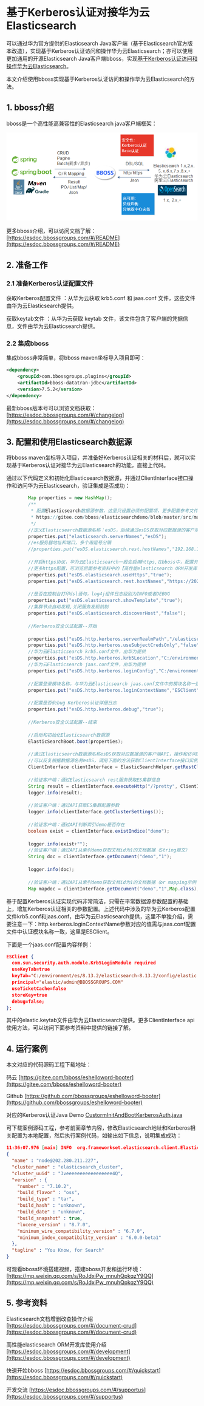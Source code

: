 # 基于Kerberos认证对接华为云Elasticsearch

可以通过华为官方提供的Elasticsearch Java客户端（基于Elasticsearch官方版本改造），实现基于Kerberos认证访问和操作华为云Elasticsearch；亦可以使用更加通用的开源Elasticsearch Java客户端bboss，实现[基于Kerberos认证访问和操作华为云Elasticsearch](https://esdoc.bbossgroups.com/#/development?id=_212-kerberos%E8%AE%A4%E8%AF%81%E9%85%8D%E7%BD%AE)。

本文介绍使用bboss实现基于Kerberos认证访问和操作华为云Elasticsearch的方法。
## 1. bboss介绍  
bboss是一个高性能高兼容性的Elasticsearch java客户端框架：

![](images\client-Elasticsearch.png)

更多bboss介绍，可以访问文档了解：[https://esdoc.bbossgroups.com/#/README](https://esdoc.bbossgroups.com/#/README)

## 2. 准备工作
### 2.1 准备Kerberos认证配置文件
获取Kerberos配置文件 ：从华为云获取 krb5.conf 和 jaas.conf 文件，这些文件由华为云Elasticsearch提供。

获取keytab文件 ：从华为云获取 keytab 文件，该文件包含了客户端的凭据信息，文件由华为云Elasticsearch提供。
### 2.2 集成bboss
集成bboss非常简单，将bboss maven坐标导入项目即可：
```xml
<dependency>
    <groupId>com.bbossgroups.plugins</groupId>
    <artifactId>bboss-datatran-jdbc</artifactId>
    <version>7.5.2</version>
</dependency>
```

最新bboss版本号可以浏览文档获取：
[https://esdoc.bbossgroups.com/#/changelog](https://esdoc.bbossgroups.com/#/changelog)

## 3. 配置和使用Elasticsearch数据源
将bboss maven坐标导入项目，并准备好Kerberos认证相关的材料后，就可以实现基于Kerberos认证对接华为云Elasticsearch的功能，直接上代码。

通过以下代码定义和初始化Elasticsearch数据源，并通过ClientInterface接口操作和访问华为云Elasticsearch，验证集成是否成功：

```java
		Map properties = new HashMap();
        /**
         * 配置Elasticsearch数据源参数，这里只设置必须的配置项，更多配置参考文件：
         * https://gitee.com/bboss/elasticsearchdemo/blob/master/src/main/resources/application.properties
         */
        //定义Elasticsearch数据源名称：esDS，后续通过esDS获取对应数据源的客户端API操作和访问Elasticsearch
        properties.put("elasticsearch.serverNames","esDS");
        //es服务器地址和端口，多个用逗号分隔
        //properties.put("esDS.elasticsearch.rest.hostNames","192.168.137.1:8200");

		//开启https协议，华为云Elasticsearch一般会启用https,在bboss中，配置开启https协议的Elasticsearch节点地址时，需带上https://协议头；
		//更多https配置，可浏览后面参考资料中的【高性能elasticsearch ORM开发库使用介绍】了解
        properties.put("esDS.elasticsearch.useHttps","true");
        properties.put("esDS.elasticsearch.rest.hostNames","https://202.280.211.227:9280,https://202.280.211.227:9281,https://202.280.211.227:9282");
 
        //是否在控制台打印dsl语句，log4j组件日志级别为INFO或者DEBUG
        properties.put("esDS.elasticsearch.showTemplate","true");
        //集群节点自动发现,关闭服务发现机制
        properties.put("esDS.elasticsearch.discoverHost","false");
      
        //Kerberos安全认证配置--开始
        
        properties.put("esDS.http.kerberos.serverRealmPath","/elasticsearch/serverrealm");//配置华为云Elasticsearch服务端Princpal查询服务地址
        properties.put("esDS.http.kerberos.useSubjectCredsOnly","false");
        //华为云Elasticsearch krb5.conf文件，由华为提供
        properties.put("esDS.http.kerberos.krb5Location","C:/environment/es/8.13.2/elasticsearch-8.13.2/config/krb5.conf");
        //华为云Elasticsearch jaas.conf文件，由华为提供
        properties.put("esDS.http.kerberos.loginConfig","C:/environment/es/8.13.2/elasticsearch-8.13.2/config/jaas.conf");

        //配置登录模块名称，与华为云Elasticsearch jaas.conf文件中的模块名称一致
        properties.put("esDS.http.kerberos.loginContextName","ESClient");
        
        //配置是否debug Kerberos认证详细日志
        properties.put("esDS.http.kerberos.debug","true");

        //Kerberos安全认证配置--结束
        
        //启动和初始化Elasticsearch数据源
        ElasticSearchBoot.boot(properties);
        
        //通过Elasticsearch数据源名称esDS获取对应数据源的客户端API，操作和访问Elasticsearch
        //可以反复根据数据源名称esDS，调用下面的方法获取ClientInterface接口实例，始终返回单实例多线程安全的ClientInterface对象
        ClientInterface clientInterface = ElasticSearchHelper.getRestClientUtil("esDS");
        
        //验证客户端：通过Elasticsearch rest服务获取ES集群信息
        String result = clientInterface.executeHttp("/?pretty", ClientInterface.HTTP_GET);
        logger.info(result);
        
        //验证客户端：通过API获取ES集群配置参数
        logger.info(clientInterface.getClusterSettings());

        //验证客户端：通过API判断索引demo是否存在
        boolean exist = clientInterface.existIndice("demo");

        logger.info(exist+"");
        //验证客户端：通过API从索引demo获取文档id为1的文档数据（String报文）
        String doc = clientInterface.getDocument("demo","1");

        logger.info(doc);

        //验证客户端：通过API从索引demo获取文档id为1的文档数据（or mapping示例：返回Map结构的数据，亦可以转换为PO对象）
        Map mapdoc = clientInterface.getDocument("demo","1",Map.class);
```

基于配置Kerberos认证实现代码非常简洁，只需在平常数据源参数配置的基础上，增加Kerberos认证相关的参数配置。上述代码中涉及的华为云Kerberos配置文件krb5.conf和jaas.conf，由华为云Elasticsearch提供，这里不单独介绍，需要注意一下：http.kerberos.loginContextName参数对应的值需与jaas.conf配置文件中认证模块名称一致，这里是ESClient。

下面是一个jaas.conf配置内容样例：

```json
ESClient {
  com.sun.security.auth.module.Krb5LoginModule required
  useKeyTab=true
  keyTab="C:/environment/es/8.13.2/elasticsearch-8.13.2/config/elastic.keytab"
  principal="elastic/admin@BBOSSGROUPS.COM"
  useTicketCache=false
  storeKey=true
  debug=false;
};
```
其中的elastic.keytab文件由华为云Elasticsearch提供。更多ClientInterface api使用方法，可以访问下面参考资料中提供的链接了解。

## 4. 运行案例

本文对应的代码源码工程下载地址：

码云 [https://gitee.com/bboss/eshelloword-booter](https://gitee.com/bboss/eshelloword-booter)

Github [https://github.com/bbossgroups/eshelloword-booter](https://github.com/bbossgroups/eshelloword-booter)

对应的Kerberos认证Java Demo [CustormInitAndBootKerberosAuth.java](https://gitee.com/bboss/eshelloword-booter/blob/master/src/test/java/org/bboss/elasticsearchtest/custominit/CustormInitAndBootKerberosAuth.java)

可下载案例源码工程，参考前面章节内容，修改Elasticsearch地址和Kerberos相关配置为本地配置，然后执行案例代码，如输出如下信息，说明集成成功：

```json
11:36:07.976 [main] INFO  org.frameworkset.elasticsearch.client.ElasticSearchRestClient - Elasticsearch Server Info:
{
  "name" : "node@202.280.211.227",
  "cluster_name" : "elasticsearch_cluster",
  "cluster_uuid" : "3veeeeeeeeeeeeeeeee4Q",
  "version" : {
    "number" : "7.10.2",
    "build_flavor" : "oss",
    "build_type" : "tar",
    "build_hash" : "unknown",
    "build_date" : "unknown",
    "build_snapshot" : true,
    "lucene_version" : "8.7.0",
    "minimum_wire_compatibility_version" : "6.7.0",
    "minimum_index_compatibility_version" : "6.0.0-beta1"
  },
  "tagline" : "You Know, for Search"
}
```

可观看bboss环境搭建视频，搭建bboss开发和运行环境：
[https://mp.weixin.qq.com/s/RoJdxiPw_mnuhQpkqzY9QQ](https://mp.weixin.qq.com/s/RoJdxiPw_mnuhQpkqzY9QQ)

## 5. 参考资料
Elasticsearch文档增删改查操作介绍 [https://esdoc.bbossgroups.com/#/document-crud](https://esdoc.bbossgroups.com/#/document-crud)

高性能elasticsearch ORM开发库使用介绍 [https://esdoc.bbossgroups.com/#/development](https://esdoc.bbossgroups.com/#/development)

快速开始bboss  [https://esdoc.bbossgroups.com/#/quickstart](https://esdoc.bbossgroups.com/#/quickstart)

开发交流 [https://esdoc.bbossgroups.com/#/supportus](https://esdoc.bbossgroups.com/#/supportus)
